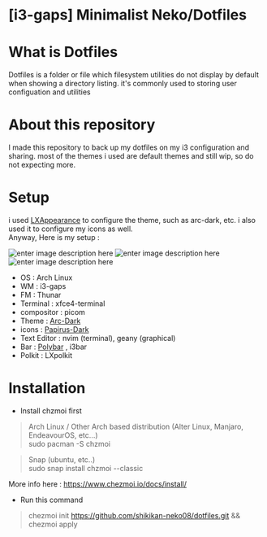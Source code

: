 # [i3-gaps] Minimalist Neko/Dotfiles
# What is Dotfiles
Dotfiles is a folder or file which filesystem utilities do not display by default when showing a directory listing. it's commonly used to storing user configuation and utilities


# About this repository

I made this repository to back up my dotfiles on my i3 configuration and sharing. most of the themes i used are default themes and still wip, so do not expecting more.

# Setup
i used [LXAppearance](https://wiki.lxde.org/en/LXAppearance#:~:text=LXAppearance%20is%20the%20standard%20theme,to%20enable%20the%20accessibility%20features.) to configure the theme, such as arc-dark, etc. i also used it to configure my icons as well. \
Anyway, Here is my setup : 

![enter image description here](https://cdn.discordapp.com/attachments/494541988046176257/830635695373811722/2021-04-11-094902_1366x768_scrot.png)
![enter image description here](https://cdn.discordapp.com/attachments/494541988046176257/830627609830359040/2021-04-11-073117_1366x768_scrot.png)
![enter image description here](https://cdn.discordapp.com/attachments/494541988046176257/830632858279739402/2021-04-11-093649_1366x768_scrot.png)
- OS : Arch Linux
- WM : i3-gaps
- FM : Thunar
- Terminal : xfce4-terminal
- compositor : picom
- Theme : [Arc-Dark](https://github.com/arc-design/arc-theme)
- icons : [Papirus-Dark](https://github.com/PapirusDevelopmentTeam/papirus-icon-theme)
- Text Editor : nvim (terminal), geany (graphical)
- Bar : [Polybar](https://github.com/adi1090x/polybar-themes) , i3bar
- Polkit : LXpolkit
# Installation

- Install chzmoi first

> Arch Linux / Other Arch based distribution (Alter Linux, Manjaro, EndeavourOS, etc...) \
> sudo pacman -S chzmoi

> Snap (ubuntu, etc..)\
> sudo snap install chzmoi --classic

More info here : https://www.chezmoi.io/docs/install/

- Run this command
>chezmoi init https://github.com/shikikan-neko08/dotfiles.git && chezmoi apply

